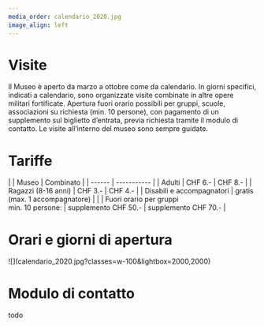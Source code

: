 ```yaml
---
media_order: calendario_2020.jpg
image_align: left
---
```


<h1>Visite</h1>
Il Museo è aperto da marzo a ottobre come da calendario.
In giorni specifici, indicati a calendario, sono organizzate visite combinate in altre opere militari fortificate.
Apertura fuori orario possibili per gruppi, scuole, associazioni su richiesta (min. 10 persone), con pagamento di un supplemento sul biglietto d’entrata, previa richiesta tramite il modulo di contatto.
Le visite all’interno del museo sono sempre guidate.

<h1>Tariffe</h1>
|  | Museo | Combinato |
| ------ | ----------- |
| Adulti  | CHF 6.- | CHF 8.- |
| Ragazzi (8-16 anni) | CHF 3.- | CHF 4.- |
| Disabili e accompagnatori | gratis (max. 1 accompagnatore)  |  |
| Fuori orario per gruppi<br>min. 10 persone:  | supplemento CHF 50.- | supplemento CHF 70.- |

<h1>Orari e giorni di apertura</h1>
![](calendario_2020.jpg?classes=w-100&lightbox=2000,2000)

<h1>Modulo di contatto</h1>
todo